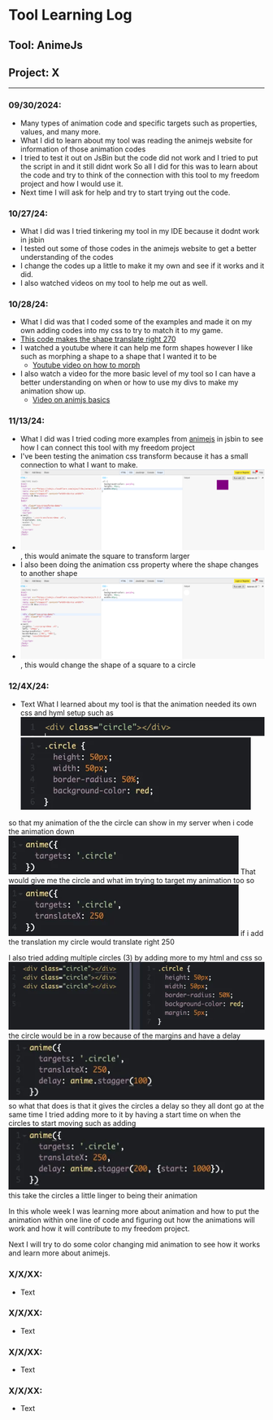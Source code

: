 # Tool Learning Log

## Tool: **AnimeJs**

## Project: **X**

---

### 09/30/2024:
* Many types of animation code and specific targets such as properties, values, and many more.
* What I did to learn about my tool was reading the animejs website for information of those animation codes
* I tried to test it out on JsBin but the code did not work and I tried to put the script in and it still didnt work
So all I did for this was to learn about the code and try to think of the connection with this tool to my freedom project and how I would use it.
* Next time I will ask for help and try to start trying out the code.

### 10/27/24:
* What I did was I tried tinkering my tool in my IDE because it dodnt work in jsbin
* I tested out some of those codes in the animejs website to get a better understanding of the codes
* I change the codes up a little to make it my own and see if it works and it did.
* I also watched videos on my tool to help me out as well.

### 10/28/24:
* What I did was that I coded some of the examples and made it on my own adding codes into my css to try to match it to my game.
* [This code makes the shape translate right 270](image-1.png)
* I watched a youtube where it can help me form shapes however I like such as morphing a shape to a shape that I wanted it to be
    * [Youtube video on how to morph](https://www.youtube.com/watch?v=mAKYW_1f-dw&t=482s)
* I also watch a video for the more basic level of my tool so I can have a better understanding on when or how to use my divs to make my animation show up.
    * [Video on animjs basics](https://www.youtube.com/watch?v=uRDLFXxihgc)


### 11/13/24:
* What I did was I tried coding more examples from [animejs](https://animejs.com/documentation/#cssSelector) in jsbin to see how I can connect this tool with my freedom project
* I've been testing the animation css transform because it has a small connection to what I want to make.
* ![Code I did](image-2.png), this would animate the square to transform larger
* I also been doing the animation css property where the shape changes to another shape
* ![Another code I did](image-3.png), this would change the shape of a square to a circle

### 12/4X/24:
* Text
What I learned about my tool is that the animation needed its own css and hyml setup such as
![IMAGE 1](image-4.png)
![image 2](image-5.png)

so that my animation of the the circle can show in my server when i code the animation down
![image 3](image-6.png)
That would give me the circle and what im trying to target my animation too so
![image 4](image-7.png)
if i add the translation my circle would translate right 250

I also tried adding multiple circles (3) by adding more to my html and css so
![image 5](image-8.png)
the circle would be in a row because of the margins and have a delay
![image 6](image-9.png)
so what that does is that it gives the circles a delay so they all dont go at the same time
I tried adding more to it by having a start time on when the circles to start moving such as adding
![image 7](image-10.png)
this take the circles a little linger to being their animation

In this whole week I was learning more about animation and how to put the animation within one line of code and figuring out how the animations will work and how it will contribute to my freedom project.

Next I will try to do some color changing mid animation to see how it works and learn more about animejs.

### X/X/XX:
* Text

### X/X/XX:
* Text

### X/X/XX:
* Text

### X/X/XX:
* Text


<!--
* Links you used today (websites, videos, etc)
* Things you tried, progress you made, etc
* Challenges, a-ha moments, etc
* Questions you still have
* What you're going to try next
-->
